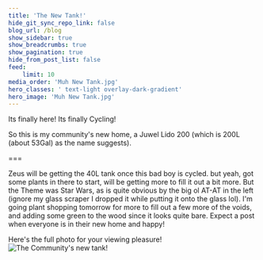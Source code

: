 ```yaml
---
title: 'The New Tank!'
hide_git_sync_repo_link: false
blog_url: /blog
show_sidebar: true
show_breadcrumbs: true
show_pagination: true
hide_from_post_list: false
feed:
    limit: 10
media_order: 'Muh New Tank.jpg'
hero_classes: ' text-light overlay-dark-gradient'
hero_image: 'Muh New Tank.jpg'
---
```


Its finally here! Its finally Cycling! 

So this is my community's new home, a Juwel Lido 200 (which is 200L (about 53Gal) as the name suggests).

===

Zeus will be getting the 40L tank once this bad boy is cycled. but yeah, got some plants in there to start, will be getting more to fill it out a bit more. But the Theme was Star Wars, as is quite obvious by the big ol AT-AT in the left (ignore my glass scraper I dropped it while putting it onto the glass lol). I'm going plant shopping tomorrow for more to fill out a few more of the voids, and adding some green to the wood since it looks quite bare. Expect a post when everyone is in their new home and happy!

Here's the full photo for your viewing pleasure!
<img style="max-width: 85%;" src="https://cabooshyy.xyz/user/pages/04.fishkeeping/the-new-tank/Muh%20New%20Tank.jpg" class="img-fit-contain" alt="The Community's new tank!">